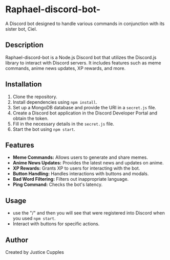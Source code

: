 # Raphael-discord-bot-

A Discord bot designed to handle various commands in conjunction with its sister bot, Ciel.

## Description
Raphael-discord-bot is a Node.js Discord bot that utilizes the Discord.js library to interact with Discord servers. It includes features such as meme commands, anime news updates, XP rewards, and more.

## Installation
1. Clone the repository.
2. Install dependencies using `npm install`.
3. Set up a MongoDB database and provide the URI in a `secret.js` file.
4. Create a Discord bot application in the Discord Developer Portal and obtain the token.
5. Fill in the necessary details in the `secret.js` file.
6. Start the bot using `npm start`.

## Features
- **Meme Commands:** Allows users to generate and share memes.
- **Anime News Updates:** Provides the latest news and updates on anime.
- **XP Rewards:** Grants XP to users for interacting with the bot.
- **Button Handling:** Handles interactions with buttons and modals.
- **Bad Word Filtering:** Filters out inappropriate language.
- **Ping Command:** Checks the bot's latency.

## Usage
- use the "/" and then you will see that were registered into Discord when you used `npm start`.
- Interact with buttons for specific actions.

## Author
Created by Justice Cupples
